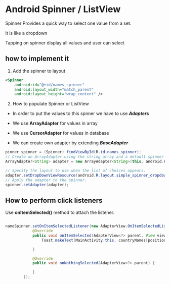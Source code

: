 # Android Spinner / ListView

Spinner Provides a quick way to select one value from a set.

It is like a dropdown

Tapping on spinner display all values and user can select

## how to implement it

1. Add the spinner to layout

```xml
<Spinner
    android:id="@+id/names_spinner"
    android:layout_width="match_parent"
    android:layout_height="wrap_content" />
```

2. How to populate Spinner or ListView

- In order to put the values to this spnner we have to use ***Adapter*s**

- We use **ArrayAdapter** for values in array

- We use **CursorAdapter** for values in database

- We can create own adapter by extending **_BaseAdapter_**

```java
pinner spinner = (Spinner) findViewById(R.id.names_spinner);
// Create an ArrayAdapter using the string array and a default spinner layout.
ArrayAdapter<String> adapter = new ArrayAdapter<String>(this, android.R.layout.simple_spinner_dropdown_item, countryNames);

// Specify the layout to use when the list of choices appears.
adapter.setDropDownViewResource(android.R.layout.simple_spinner_dropdown_item);
// Apply the adapter to the spinner.
spinner.setAdapter(adapter);


```

## How to perform click listeners

Use **onItemSelected()** method to attach the listener.

```java

nameSpinner.setOnItemSelectedListener(new AdapterView.OnItemSelectedListener() {
            @Override
            public void onItemSelected(AdapterView<?> parent, View view, int position, long id) {
                Toast.makeText(MainActivity.this, countryNames[position] + " selected", Toast.LENGTH_LONG).show();

            }

            @Override
            public void onNothingSelected(AdapterView<?> parent) {

            }
        });

```
